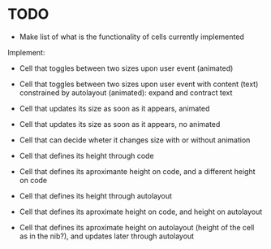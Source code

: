 TODO
====

* Make list of what is the functionality of cells currently implemented

Implement:
* Cell that toggles between two sizes upon user event (animated)
* Cell that toggles between two sizes upon user event with content (text) constrained by autolayout (animated): expand and contract text
* Cell that updates its size as soon as it appears, animated
* Cell that updates its size as soon as it appears, no animated

* Cell that can decide wheter it changes size with or without animation

* Cell that defines its height through code
* Cell that defines its aproximante height on code, and a different height on code
* Cell that defines its height through autolayout
* Cell that defines its aproximate height on code, and height on autolayout
* Cell that defines its aproximate height on autolayout (height of the cell as in the nib?), and updates later through autolayout



